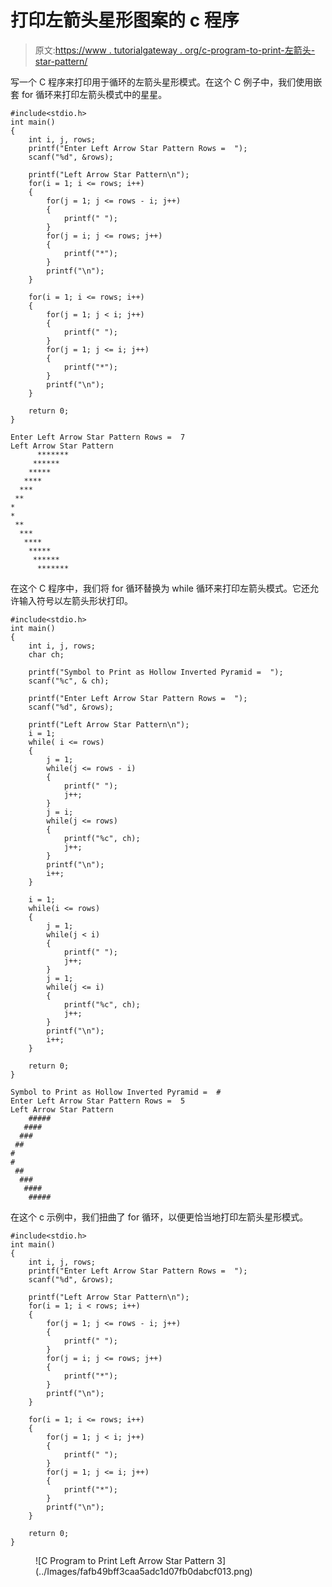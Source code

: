 # 打印左箭头星形图案的 c 程序

> 原文:[https://www . tutorialgateway . org/c-program-to-print-左箭头-star-pattern/](https://www.tutorialgateway.org/c-program-to-print-left-arrow-star-pattern/)

写一个 C 程序来打印用于循环的左箭头星形模式。在这个 C 例子中，我们使用嵌套 for 循环来打印左箭头模式中的星星。

```
#include<stdio.h>
int main()
{
 	int i, j, rows; 
 	printf("Enter Left Arrow Star Pattern Rows =  ");
 	scanf("%d", &rows);

    printf("Left Arrow Star Pattern\n");
	for(i = 1; i <= rows; i++)
	{
		for(j = 1; j <= rows - i; j++)
		{
			printf(" ");
		}
        for(j = i; j <= rows; j++)
        {
            printf("*");
        }
		printf("\n");
	}

    for(i = 1; i <= rows; i++)
	{
		for(j = 1; j < i; j++)
		{
			printf(" ");
		}
        for(j = 1; j <= i; j++)
        {
            printf("*");
        }
		printf("\n");
	}

 	return 0;
}
```

```
Enter Left Arrow Star Pattern Rows =  7
Left Arrow Star Pattern
      *******
     ******
    *****
   ****
  ***
 **
*
*
 **
  ***
   ****
    *****
     ******
      *******
```

在这个 C 程序中，我们将 for 循环替换为 while 循环来打印左箭头模式。它还允许输入符号以左箭头形状打印。

```
#include<stdio.h>
int main()
{
 	int i, j, rows; 
	char ch;

    printf("Symbol to Print as Hollow Inverted Pyramid =  ");
    scanf("%c", & ch);

 	printf("Enter Left Arrow Star Pattern Rows =  ");
 	scanf("%d", &rows);

    printf("Left Arrow Star Pattern\n");
	i = 1;
	while( i <= rows)
	{
		j = 1;
		while(j <= rows - i)
		{
			printf(" ");
			j++;
		}
		j = i;
        while(j <= rows)
        {
            printf("%c", ch);
			j++;
        }
		printf("\n");
		i++;
	}

	i = 1;
    while(i <= rows)
	{
		j = 1;
		while(j < i)
		{
			printf(" ");
			j++;
		}
		j = 1;
        while(j <= i)
        {
            printf("%c", ch);
			j++;
        }
		printf("\n");
		i++;
	}

 	return 0;
}
```

```
Symbol to Print as Hollow Inverted Pyramid =  #
Enter Left Arrow Star Pattern Rows =  5
Left Arrow Star Pattern
    #####
   ####
  ###
 ##
#
#
 ##
  ###
   ####
    #####
```

在这个 c 示例中，我们扭曲了 for 循环，以便更恰当地打印左箭头星形模式。

```
#include<stdio.h>
int main()
{
 	int i, j, rows; 
 	printf("Enter Left Arrow Star Pattern Rows =  ");
 	scanf("%d", &rows);

    printf("Left Arrow Star Pattern\n");
	for(i = 1; i < rows; i++)
	{
		for(j = 1; j <= rows - i; j++)
		{
			printf(" ");
		}
        for(j = i; j <= rows; j++)
        {
            printf("*");
        }
		printf("\n");
	}

    for(i = 1; i <= rows; i++)
	{
		for(j = 1; j < i; j++)
		{
			printf(" ");
		}
        for(j = 1; j <= i; j++)
        {
            printf("*");
        }
		printf("\n");
	}

 	return 0;
}
```

<figure class="wp-block-image size-large">![C Program to Print Left Arrow Star Pattern 3](../Images/fafb49bff3caa5adc1d07fb0dabcf013.png)</figure>